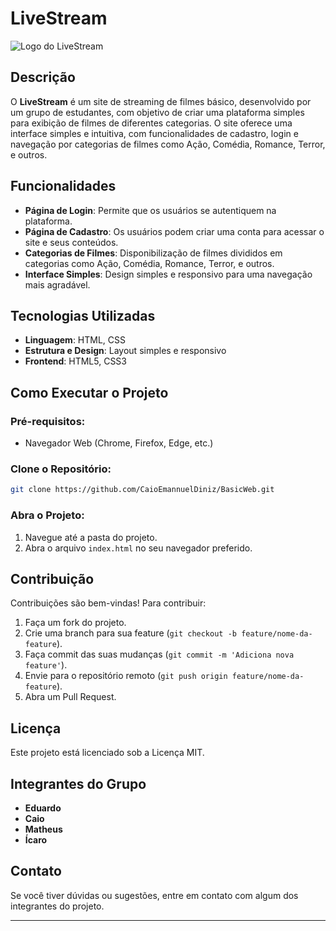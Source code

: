 # LiveStream

![Logo do LiveStream](https://encrypted-tbn0.gstatic.com/images?q=tbn:ANd9GcSuTp2kODvDm7WhKqE4e8mS8K_ARD5nB24QXw&s)  

## Descrição
O **LiveStream** é um site de streaming de filmes básico, desenvolvido por um grupo de estudantes, com objetivo de criar uma plataforma simples para exibição de filmes de diferentes categorias. O site oferece uma interface simples e intuitiva, com funcionalidades de cadastro, login e navegação por categorias de filmes como Ação, Comédia, Romance, Terror, e outros.

## Funcionalidades
- **Página de Login**: Permite que os usuários se autentiquem na plataforma.
- **Página de Cadastro**: Os usuários podem criar uma conta para acessar o site e seus conteúdos.
- **Categorias de Filmes**: Disponibilização de filmes divididos em categorias como Ação, Comédia, Romance, Terror, e outros.
- **Interface Simples**: Design simples e responsivo para uma navegação mais agradável.
  
## Tecnologias Utilizadas
- **Linguagem**: HTML, CSS
- **Estrutura e Design**: Layout simples e responsivo
- **Frontend**: HTML5, CSS3

## Como Executar o Projeto

### Pré-requisitos:
- Navegador Web (Chrome, Firefox, Edge, etc.)

### Clone o Repositório:

```bash
git clone https://github.com/CaioEmannuelDiniz/BasicWeb.git
```

### Abra o Projeto:
1. Navegue até a pasta do projeto.
2. Abra o arquivo `index.html` no seu navegador preferido.

## Contribuição

Contribuições são bem-vindas! Para contribuir:

1. Faça um fork do projeto.
2. Crie uma branch para sua feature (`git checkout -b feature/nome-da-feature`).
3. Faça commit das suas mudanças (`git commit -m 'Adiciona nova feature'`).
4. Envie para o repositório remoto (`git push origin feature/nome-da-feature`).
5. Abra um Pull Request.

## Licença

Este projeto está licenciado sob a Licença MIT.

## Integrantes do Grupo

- **Eduardo**
- **Caio**
- **Matheus**
- **Ícaro**

## Contato

Se você tiver dúvidas ou sugestões, entre em contato com algum dos integrantes do projeto.

---
